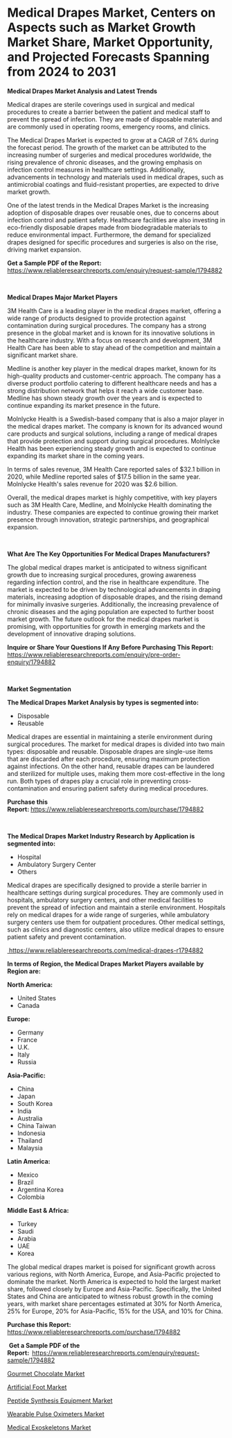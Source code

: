 <p><h1>Medical Drapes Market, Centers on Aspects such as Market Growth Market Share, Market Opportunity, and Projected Forecasts Spanning from 2024 to 2031</h1></p><p><strong>Medical Drapes Market Analysis and Latest Trends</strong></p>
<p><p>Medical drapes are sterile coverings used in surgical and medical procedures to create a barrier between the patient and medical staff to prevent the spread of infection. They are made of disposable materials and are commonly used in operating rooms, emergency rooms, and clinics.</p><p>The Medical Drapes Market is expected to grow at a CAGR of 7.6% during the forecast period. The growth of the market can be attributed to the increasing number of surgeries and medical procedures worldwide, the rising prevalence of chronic diseases, and the growing emphasis on infection control measures in healthcare settings. Additionally, advancements in technology and materials used in medical drapes, such as antimicrobial coatings and fluid-resistant properties, are expected to drive market growth.</p><p>One of the latest trends in the Medical Drapes Market is the increasing adoption of disposable drapes over reusable ones, due to concerns about infection control and patient safety. Healthcare facilities are also investing in eco-friendly disposable drapes made from biodegradable materials to reduce environmental impact. Furthermore, the demand for specialized drapes designed for specific procedures and surgeries is also on the rise, driving market expansion.</p></p>
<p><strong>Get a Sample PDF of the Report:&nbsp;</strong> <a href="https://www.reliableresearchreports.com/enquiry/request-sample/1794882">https://www.reliableresearchreports.com/enquiry/request-sample/1794882</a></p>
<p>&nbsp;</p>
<p><strong>Medical Drapes Major Market Players</strong></p>
<p><p>3M Health Care is a leading player in the medical drapes market, offering a wide range of products designed to provide protection against contamination during surgical procedures. The company has a strong presence in the global market and is known for its innovative solutions in the healthcare industry. With a focus on research and development, 3M Health Care has been able to stay ahead of the competition and maintain a significant market share.</p><p>Medline is another key player in the medical drapes market, known for its high-quality products and customer-centric approach. The company has a diverse product portfolio catering to different healthcare needs and has a strong distribution network that helps it reach a wide customer base. Medline has shown steady growth over the years and is expected to continue expanding its market presence in the future.</p><p>Molnlycke Health is a Swedish-based company that is also a major player in the medical drapes market. The company is known for its advanced wound care products and surgical solutions, including a range of medical drapes that provide protection and support during surgical procedures. Molnlycke Health has been experiencing steady growth and is expected to continue expanding its market share in the coming years.</p><p>In terms of sales revenue, 3M Health Care reported sales of $32.1 billion in 2020, while Medline reported sales of $17.5 billion in the same year. Molnlycke Health's sales revenue for 2020 was $2.6 billion.</p><p>Overall, the medical drapes market is highly competitive, with key players such as 3M Health Care, Medline, and Molnlycke Health dominating the industry. These companies are expected to continue growing their market presence through innovation, strategic partnerships, and geographical expansion.</p></p>
<p>&nbsp;</p>
<p><strong>What Are The Key Opportunities For Medical Drapes Manufacturers?</strong></p>
<p><p>The global medical drapes market is anticipated to witness significant growth due to increasing surgical procedures, growing awareness regarding infection control, and the rise in healthcare expenditure. The market is expected to be driven by technological advancements in draping materials, increasing adoption of disposable drapes, and the rising demand for minimally invasive surgeries. Additionally, the increasing prevalence of chronic diseases and the aging population are expected to further boost market growth. The future outlook for the medical drapes market is promising, with opportunities for growth in emerging markets and the development of innovative draping solutions.</p></p>
<p><strong>Inquire or Share Your Questions If Any Before Purchasing This Report:</strong> <a href="https://www.reliableresearchreports.com/enquiry/pre-order-enquiry/1794882">https://www.reliableresearchreports.com/enquiry/pre-order-enquiry/1794882</a></p>
<p>&nbsp;</p>
<p><strong>Market Segmentation</strong></p>
<p><strong>The Medical Drapes Market Analysis by types is segmented into:</strong></p>
<p><ul><li>Disposable</li><li>Reusable</li></ul></p>
<p><p>Medical drapes are essential in maintaining a sterile environment during surgical procedures. The market for medical drapes is divided into two main types: disposable and reusable. Disposable drapes are single-use items that are discarded after each procedure, ensuring maximum protection against infections. On the other hand, reusable drapes can be laundered and sterilized for multiple uses, making them more cost-effective in the long run. Both types of drapes play a crucial role in preventing cross-contamination and ensuring patient safety during medical procedures.</p></p>
<p><strong>Purchase this Report:&nbsp;</strong><a href="https://www.reliableresearchreports.com/purchase/1794882">https://www.reliableresearchreports.com/purchase/1794882</a></p>
<p>&nbsp;</p>
<p><strong>The Medical Drapes Market Industry Research by Application is segmented into:</strong></p>
<p><ul><li>Hospital</li><li>Ambulatory Surgery Center</li><li>Others</li></ul></p>
<p><p>Medical drapes are specifically designed to provide a sterile barrier in healthcare settings during surgical procedures. They are commonly used in hospitals, ambulatory surgery centers, and other medical facilities to prevent the spread of infection and maintain a sterile environment. Hospitals rely on medical drapes for a wide range of surgeries, while ambulatory surgery centers use them for outpatient procedures. Other medical settings, such as clinics and diagnostic centers, also utilize medical drapes to ensure patient safety and prevent contamination.</p></p>
<p><a href="https://www.reliableresearchreports.com/medical-drapes-r1794882">&nbsp;https://www.reliableresearchreports.com/medical-drapes-r1794882</a></p>
<p><strong>In terms of Region, the Medical Drapes Market Players available by Region are:</strong></p>
<p>
    <p> <strong> North America: </strong>
        <ul>
            <li>United States</li>
            <li>Canada</li>
        </ul>
        </p> 
    <p> <strong> Europe: </strong>
        <ul>
            <li>Germany</li>
            <li>France</li>
            <li>U.K.</li>
            <li>Italy</li>
            <li>Russia</li>
        </ul>
        </p> 
    <p> <strong> Asia-Pacific: </strong>
        <ul>
            <li>China</li>
            <li>Japan</li>
            <li>South Korea</li>
            <li>India</li>
            <li>Australia</li>
            <li>China Taiwan</li>
            <li>Indonesia</li>
            <li>Thailand</li>
            <li>Malaysia</li>
        </ul>
        </p> 
    <p> <strong> Latin America: </strong>
        <ul>
            <li>Mexico</li>
            <li>Brazil</li>
            <li>Argentina Korea</li>
            <li>Colombia</li>
        </ul>
        </p> 
    <p> <strong> Middle East & Africa: </strong>
        <ul>
            <li>Turkey</li>
            <li>Saudi</li>
            <li>Arabia</li>
            <li>UAE</li>
            <li>Korea</li>
        </ul>
    </p>
    </p>
<p><p>The global medical drapes market is poised for significant growth across various regions, with North America, Europe, and Asia-Pacific projected to dominate the market. North America is expected to hold the largest market share, followed closely by Europe and Asia-Pacific. Specifically, the United States and China are anticipated to witness robust growth in the coming years, with market share percentages estimated at 30% for North America, 25% for Europe, 20% for Asia-Pacific, 15% for the USA, and 10% for China.</p></p>
<p><strong>Purchase this Report: </strong><a href="https://www.reliableresearchreports.com/purchase/1794882">https://www.reliableresearchreports.com/purchase/1794882</a></p>
<p>&nbsp;<strong>Get a Sample PDF of the Report:&nbsp;&nbsp;</strong><a href="https://www.reliableresearchreports.com/enquiry/request-sample/1794882">https://www.reliableresearchreports.com/enquiry/request-sample/1794882</a></p>
<p><strong></strong></p>
<p><p><a href="https://issuu.com/reportprime-2/docs/gourmet-chocolate-market-size-2030.pptx">Gourmet Chocolate Market</a></p><p><a href="https://github.com/JosephWillisbXXgf/Market-Research-Report-List-1/blob/main/artificial-foot-market.md">Artificial Foot Market</a></p><p><a href="https://github.com/julyju69/Market-Research-Report-List-4/blob/main/peptide-synthesis-equipment-market.md">Peptide Synthesis Equipment Market</a></p><p><a href="https://github.com/nathandecarvalho/Market-Research-Report-List-4/blob/main/wearable-pulse-oximeters-market.md">Wearable Pulse Oximeters Market</a></p><p><a href="https://github.com/gdfhhhj/Market-Research-Report-List-6/blob/main/medical-exoskeletons-market.md">Medical Exoskeletons Market</a></p></p>